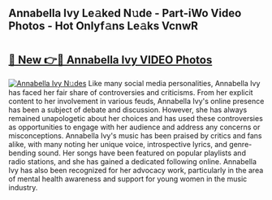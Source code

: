 ## Annabella Ivy Le𝚊ked N𝚞de - Part-iWo Video Photos - Hot Onlyf𝚊ns Le𝚊ks VcnwR

# <h2><a href="http://ac48218.deff.icu/?id=Annabella+Ivy">🔗 New 👉🔴 Annabella Ivy VIDEO Photos</a></h2>

[![Annabella Ivy N𝚞des](https://i.imgur.com/rIISA9y.gif)](http://ac48218.deff.icu/?id=Annabella+Ivy)
Like many social media personalities, Annabella Ivy has faced her fair share of controversies and criticisms. From her explicit content to her involvement in various feuds, Annabella Ivy's online presence has been a subject of debate and discussion. However, she has always remained unapologetic about her choices and has used these controversies as opportunities to engage with her audience and address any concerns or misconceptions. Annabella Ivy's music has been praised by critics and fans alike, with many noting her unique voice, introspective lyrics, and genre-bending sound. Her songs have been featured on popular playlists and radio stations, and she has gained a dedicated following online. Annabella Ivy has also been recognized for her advocacy work, particularly in the area of mental health awareness and support for young women in the music industry.
